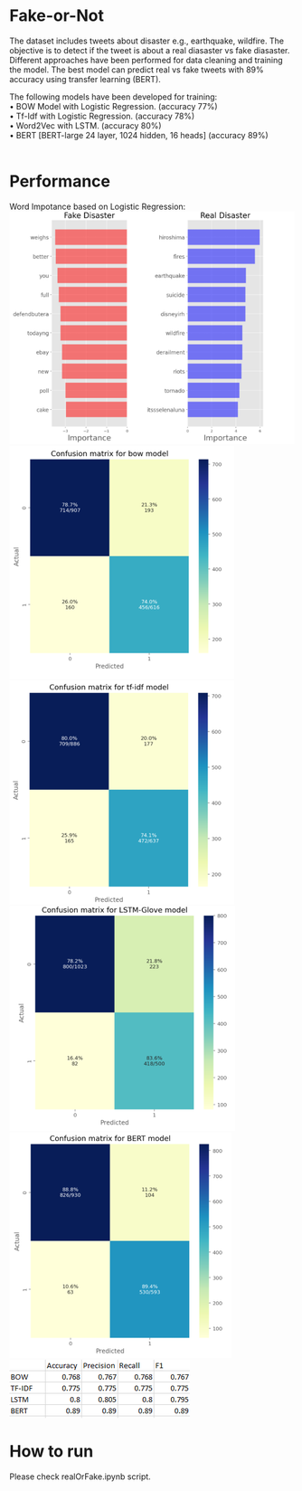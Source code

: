 # Fake-or-Not
The dataset includes tweets about disaster e.g., earthquake, wildfire. The objective is to detect if the tweet is about a real diasaster vs fake diasaster. Different approaches have been performed for data cleaning and training the model. The best model can predict real vs fake tweets with 89% accuracy using transfer learning (BERT).

The following models have been developed for training:<br>
• BOW Model with Logistic Regression. (accuracy 77%)<br>
• Tf-Idf with Logistic Regression. (accuracy 78%)<br>
• Word2Vec with LSTM. (accuracy 80%)<br>
• BERT [BERT-large 24 layer, 1024 hidden, 16 heads] (accuracy 89%)<br>
<br>
# Performance
Word Impotance based on Logistic Regression:<br>
![](wordImportance.PNG)
![](bow.PNG)
![](tf-idf.PNG)
![](lstm.PNG)
![](bert.PNG)
![](performance_all.PNG)

# How to run
Please check realOrFake.ipynb script.

